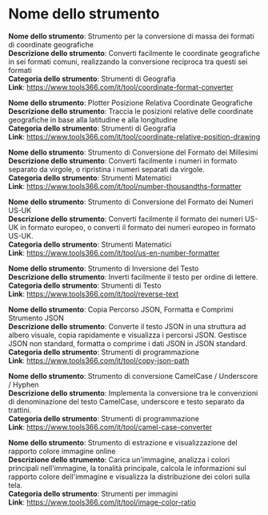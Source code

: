 # Nome dello strumento

**Nome dello strumento**: Strumento per la conversione di massa dei formati di coordinate geografiche  
**Descrizione dello strumento**: Converti facilmente le coordinate geografiche in sei formati comuni, realizzando la conversione reciproca tra questi sei formati  
**Categoria dello strumento**: Strumenti di Geografia  
**Link**: https://www.tools366.com/it/tool/coordinate-format-converter


**Nome dello strumento**: Plotter Posizione Relativa Coordinate Geografiche  
**Descrizione dello strumento**: Traccia le posizioni relative delle coordinate geografiche in base alla latitudine e alla longitudine  
**Categoria dello strumento**: Strumenti di Geografia  
**Link**: https://www.tools366.com/it/tool/coordinate-relative-position-drawing


**Nome dello strumento**: Strumento di Conversione del Formato dei Millesimi  
**Descrizione dello strumento**: Converti facilmente i numeri in formato separato da virgole, o ripristina i numeri separati da virgole.  
**Categoria dello strumento**: Strumenti Matematici  
**Link**: https://www.tools366.com/it/tool/number-thousandths-formatter


**Nome dello strumento**: Strumento di Conversione del Formato dei Numeri US-UK  
**Descrizione dello strumento**: Converti facilmente il formato dei numeri US-UK in formato europeo, o converti il formato dei numeri europeo in formato US-UK.  
**Categoria dello strumento**: Strumenti Matematici  
**Link**: https://www.tools366.com/it/tool/us-en-number-formatter


**Nome dello strumento**: Strumento di Inversione del Testo  
**Descrizione dello strumento**: Inverti facilmente il testo per ordine di lettere.  
**Categoria dello strumento**: Strumenti di Testo  
**Link**: https://www.tools366.com/it/tool/reverse-text


**Nome dello strumento**: Copia Percorso JSON, Formatta e Comprimi Strumento JSON  
**Descrizione dello strumento**: Converte il testo JSON in una struttura ad albero visuale, copia rapidamente e visualizza i percorsi JSON. Gestisce JSON non standard, formatta o comprime i dati JSON in JSON standard.  
**Categoria dello strumento**: Strumenti di programmazione  
**Link**: https://www.tools366.com/it/tool/copy-json-path


**Nome dello strumento**: Strumento di conversione CamelCase / Underscore / Hyphen  
**Descrizione dello strumento**: Implementa la conversione tra le convenzioni di denominazione del testo CamelCase, underscore e testo separato da trattini.  
**Categoria dello strumento**: Strumenti di programmazione  
**Link**: https://www.tools366.com/it/tool/camel-case-converter


**Nome dello strumento**: Strumento di estrazione e visualizzazione del rapporto colore immagine online  
**Descrizione dello strumento**: Carica un'immagine, analizza i colori principali nell'immagine, la tonalità principale, calcola le informazioni sul rapporto colore dell'immagine e visualizza la distribuzione dei colori sulla tela.  
**Categoria dello strumento**: Strumenti per immagini  
**Link**: https://www.tools366.com/it/tool/image-color-ratio


